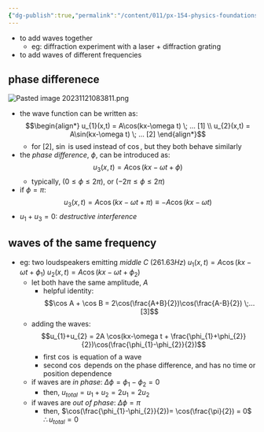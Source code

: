 ```yaml
---
{"dg-publish":true,"permalink":"/content/011/px-154-physics-foundations/px-154-f-waves/px-154-f3a-principle-of-superposition/","noteIcon":"1","created":"2024-11-25T10:50:32.000+00:00","updated":"2024-11-26T19:51:29.016+00:00"}
---
```


- to add waves together
	- eg: diffraction experiment with a laser + diffraction grating
- to add waves of  different frequencies
## phase differenece
![Pasted image 20231121083811.png](/img/user/pics/Pasted%20image%2020231121083811.png)
- the wave function can be written as: 
$$\begin{align*}
	u_{1}(x,t) = A\cos(kx-\omega t) \; ... [1] \\
	u_{2}(x,t) = A\sin(kx-\omega t) \; ... [2]
\end{align*}$$
	- for $[2]$, $\sin$ is used instead of $\cos$, but they both behave similarly
- the *phase difference*, $\phi$, can be introduced as: 
$$u_{3}(x,t) = A \cos(kx-\omega t+ \phi)$$
	- typically, $(0 \leq \phi \leq 2\pi)$, or ($-2\pi \leq \phi \leq 2\pi)$
- if $\phi = \pi$: 
$$u_{3}(x,t) = A\cos(kx-\omega t + \pi) \equiv -A\cos(kx-\omega t)$$
- $u_{1} + u_{3} = 0$: *destructive interference*
## waves of the same frequency
- eg: two loudspeakers emitting *middle C* $(261.63Hz)$
		$u_{1}(x,t) = A \cos(kx-\omega t+ \phi_{1})$
		$u_{2}(x,t) = A \cos(kx-\omega t+ \phi_{2})$
	- let both have the same amplitude, $A$
		- helpful identity: $$\cos A + \cos B = 2\cos(\frac{A+B}{2})\cos(\frac{A-B}{2}) \;...[3]$$
	- adding the waves: 
	$$u_{1}+u_{2} = 2A \cos(kx-\omega t + \frac{\phi_{1}+\phi_{2}}{2})\cos(\frac{\phi_{1}-\phi_{2}}{2})$$
		- first $\cos$ is equation of a wave
		- second $\cos$ depends on the phase difference, and has no time or position dependence
	- if waves are *in phase*: $\Delta \phi = \phi_{1} - \phi_{2} = 0$
		- then, $u_{total} = u_{1}+u_{2} = 2u_{1}= 2u_{2}$
	- if waves are *out of phase*: $\Delta\phi = \pi$
		- then, $\cos(\frac{\phi_{1}-\phi_{2}}{2})= \cos(\frac{\pi}{2}) = 0$
			$\therefore u_{total} = 0$ 
